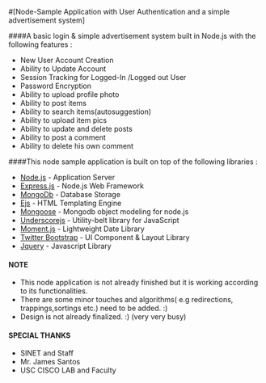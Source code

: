 #[Node-Sample Application with User Authentication and a simple advertisement system]

####A basic login & simple advertisement system built in Node.js with the following features :

* New User Account Creation
* Ability to Update  Account
* Session Tracking for Logged-In /Logged out User
* Password Encryption
* Ability to upload profile photo
* Ability to post items
* Ability to search items(autosuggestion)
* Ability to upload item pics
* Ability to update and delete posts
* Ability to post a comment
* Ability to delete his own comment


####This node sample application is built on top of the following libraries :

* [Node.js](http://nodejs.org/) - Application Server
* [Express.js](http://expressjs.com/) - Node.js Web Framework
* [MongoDb](http://www.mongodb.org/) - Database Storage
* [Ejs](https://github.com/visionmedia/ejs) - HTML Templating Engine
* [Mongoose](http://mongoosejs.com/) - Mongodb object modeling for node.js
* [Underscorejs](http://underscorejs.org/) -  Utility-belt library for JavaScript
* [Moment.js](http://momentjs.com/) - Lightweight Date Library
* [Twitter Bootstrap](http://twitter.github.com/bootstrap/) - UI Component & Layout Library
* [Jquery](http://jquery.com) - Javascript Library



#### NOTE

* This node application  is not already finished but it is working according to its functionalities.
* There are some minor touches and algorithms( e.g redirections, trappings,sortings etc.) need to be added. :)
* Design is not already finalized. :) (very very busy)


#### SPECIAL THANKS

* SINET and Staff
* Mr. James  Santos
* USC CISCO LAB and Faculty


